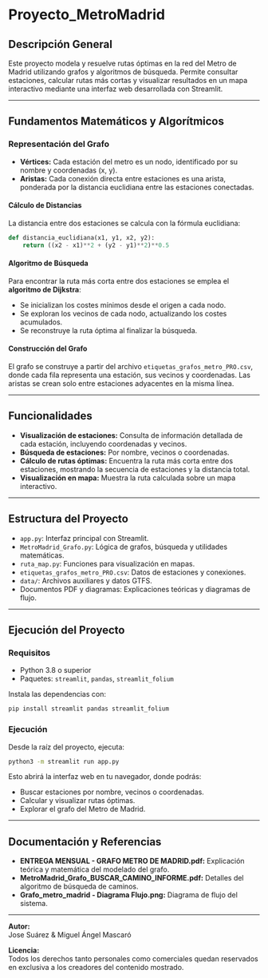 # Proyecto_MetroMadrid

## Descripción General

Este proyecto modela y resuelve rutas óptimas en la red del Metro de Madrid utilizando grafos y algoritmos de búsqueda. Permite consultar estaciones, calcular rutas más cortas y visualizar resultados en un mapa interactivo mediante una interfaz web desarrollada con Streamlit.

---

## Fundamentos Matemáticos y Algorítmicos

### Representación del Grafo

- **Vértices:** Cada estación del metro es un nodo, identificado por su nombre y coordenadas (x, y).
- **Aristas:** Cada conexión directa entre estaciones es una arista, ponderada por la distancia euclidiana entre las estaciones conectadas.

#### Cálculo de Distancias

La distancia entre dos estaciones se calcula con la fórmula euclidiana:

```python
def distancia_euclidiana(x1, y1, x2, y2):
    return ((x2 - x1)**2 + (y2 - y1)**2)**0.5
```

#### Algoritmo de Búsqueda

Para encontrar la ruta más corta entre dos estaciones se emplea el **algoritmo de Dijkstra**:

- Se inicializan los costes mínimos desde el origen a cada nodo.
- Se exploran los vecinos de cada nodo, actualizando los costes acumulados.
- Se reconstruye la ruta óptima al finalizar la búsqueda.

#### Construcción del Grafo

El grafo se construye a partir del archivo `etiquetas_grafos_metro_PRO.csv`, donde cada fila representa una estación, sus vecinos y coordenadas. Las aristas se crean solo entre estaciones adyacentes en la misma línea.

---

## Funcionalidades

- **Visualización de estaciones:** Consulta de información detallada de cada estación, incluyendo coordenadas y vecinos.
- **Búsqueda de estaciones:** Por nombre, vecinos o coordenadas.
- **Cálculo de rutas óptimas:** Encuentra la ruta más corta entre dos estaciones, mostrando la secuencia de estaciones y la distancia total.
- **Visualización en mapa:** Muestra la ruta calculada sobre un mapa interactivo.

---

## Estructura del Proyecto

- `app.py`: Interfaz principal con Streamlit.
- `MetroMadrid_Grafo.py`: Lógica de grafos, búsqueda y utilidades matemáticas.
- `ruta_map.py`: Funciones para visualización en mapas.
- `etiquetas_grafos_metro_PRO.csv`: Datos de estaciones y conexiones.
- `data/`: Archivos auxiliares y datos GTFS.
- Documentos PDF y diagramas: Explicaciones teóricas y diagramas de flujo.

---

## Ejecución del Proyecto

### Requisitos

- Python 3.8 o superior
- Paquetes: `streamlit`, `pandas`, `streamlit_folium`

Instala las dependencias con:

```sh
pip install streamlit pandas streamlit_folium
```

### Ejecución

Desde la raíz del proyecto, ejecuta:

```sh
python3 -m streamlit run app.py
```

Esto abrirá la interfaz web en tu navegador, donde podrás:

- Buscar estaciones por nombre, vecinos o coordenadas.
- Calcular y visualizar rutas óptimas.
- Explorar el grafo del Metro de Madrid.

---

## Documentación y Referencias

- **ENTREGA MENSUAL - GRAFO METRO DE MADRID.pdf:** Explicación teórica y matemática del modelado del grafo.
- **MetroMadrid_Grafo_BUSCAR_CAMINO_INFORME.pdf:** Detalles del algoritmo de búsqueda de caminos.
- **Grafo_metro_madrid - Diagrama Flujo.png:** Diagrama de flujo del sistema.

---

**Autor:**  
Jose Suárez & Miguel Ángel Mascaró

**Licencia:**  
Todos los derechos tanto personales como comerciales quedan reservados en exclusiva a los creadores del contenido mostrado.